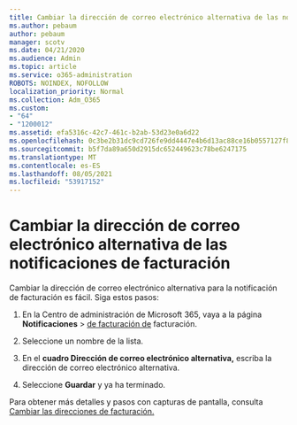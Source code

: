 ```yaml
---
title: Cambiar la dirección de correo electrónico alternativa de las notificaciones de facturación
ms.author: pebaum
author: pebaum
manager: scotv
ms.date: 04/21/2020
ms.audience: Admin
ms.topic: article
ms.service: o365-administration
ROBOTS: NOINDEX, NOFOLLOW
localization_priority: Normal
ms.collection: Adm_O365
ms.custom:
- "64"
- "1200012"
ms.assetid: efa5316c-42c7-461c-b2ab-53d23e0a6d22
ms.openlocfilehash: 0c3be2b31dc9cd726fe9dd4447e4b6d13ac88ce16b0557127f804a86fee3fb10
ms.sourcegitcommit: b5f7da89a650d2915dc652449623c78be6247175
ms.translationtype: MT
ms.contentlocale: es-ES
ms.lasthandoff: 08/05/2021
ms.locfileid: "53917152"
---
```

# <a name="change-the-alternate-email-address-for-billing-notification"></a>Cambiar la dirección de correo electrónico alternativa de las notificaciones de facturación

Cambiar la dirección de correo electrónico alternativa para la notificación de facturación es fácil. Siga estos pasos:
  
1. En la Centro de administración de Microsoft 365, vaya a la página **Notificaciones** \> [de facturación de](https://go.microsoft.com/fwlink/p/?linkid=853212) facturación.  

2. Seleccione un nombre de la lista.

3. En el **cuadro Dirección de correo electrónico alternativa,** escriba la dirección de correo electrónico alternativa.

4. Seleccione **Guardar** y ya ha terminado.

Para obtener más detalles y pasos con capturas de pantalla, consulta [Cambiar las direcciones de facturación.](https://docs.microsoft.com/microsoft-365/commerce/billing-and-payments/change-your-billing-addresses)
  